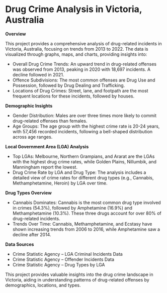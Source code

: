 # Drug Crime Analysis in Victoria, Australia

**Overview**

This project provides a comprehensive analysis of drug-related incidents in Victoria, Australia, focusing on trends from 2013 to 2022. The data is visualized through graphs, maps, and charts, providing insights into:
* Overall Drug Crime Trends: An upward trend in drug-related offenses was observed from 2013, peaking in 2020 with 18,697 incidents. A decline followed in 2021.
* Offence Subdivisions: The most common offenses are Drug Use and Possession, followed by Drug Dealing and Trafficking.
* Locations of Drug Crimes: Street, lane, and footpath are the most frequent locations for these incidents, followed by houses.

**Demographic Insights**
* Gender Distribution: Males are over three times more likely to commit drug-related offenses than females.
* Age Groups: The age group with the highest crime rate is 20-24 years, with 57,456 recorded incidents, following a bell-shaped distribution across age ranges.

**Local Government Area (LGA) Analysis**
* Top LGAs: Melbourne, Northern Grampians, and Ararat are the LGAs with the highest drug crime rates, while Golden Plains, Nillumbik, and Manningham report the lowest.
* Drug Crime Rate by LGA and Drug Type: The analysis includes a detailed view of crime rates for different drug types (e.g., Cannabis, Methamphetamine, Heroin) by LGA over time.

**Drug Types Overview**
* Cannabis Dominates: Cannabis is the most common drug type involved in crimes (54.3%), followed by Amphetamine (16.9%) and Methamphetamine (10.3%). These three drugs account for over 80% of drug-related incidents.
* Trends Over Time: Cannabis, Methamphetamine, and Ecstasy have shown increasing trends from 2006 to 2016, while Amphetamine saw a decline after 2014.

**Data Sources**
* Crime Statistic Agency – LGA Criminal Incidents Data
* Crime Statistic Agency – Offender Incidents Data
* Crime Statistic Agency – Drug Types by LGA

This project provides valuable insights into the drug crime landscape in Victoria, aiding in understanding patterns of drug-related offenses by demographics, locations, and types.
